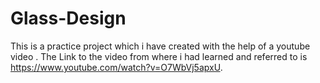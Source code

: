 # Glass-Design
This is a practice project which i have created with the help of a youtube video .
The Link to the video from where i had learned and referred to is https://www.youtube.com/watch?v=O7WbVj5apxU.

